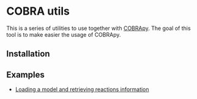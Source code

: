 # COBRA utils

This is a series of utilities to use together with [COBRApy](https://github.com/opencobra/cobrapy).
The goal of this tool is to make easier the usage of COBRApy.

## Installation

## Examples
* [Loading a model and retrieving reactions information](./Example_Rxn_Information.ipynb)